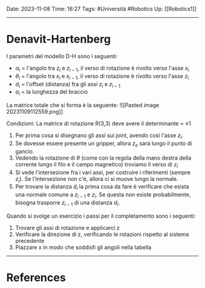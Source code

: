 Date: 2023-11-08
Time: 16:27
Tags: #Università #Robotics
Up: [[Robotics1]]

---
# Denavit-Hartenberg

I parametri del modello D-H sono i seguenti:
- $\alpha_i$ = l'angolo tra $z_i$ e $z_{i-1}$, il verso di rotazione è rivolto verso l'asse $x_i$
- $\theta_i$ = l'angolo tra $x_i$ e $x_{i-1}$, il verso di rotazione è rivolto verso l'asse $z_i$ 
- $d_i$ = l'offset (distanza) fra gli assi $z_i$ e $z_{i-1}$
- $a_i$ = la lunghezza del braccio

La matrice totale che si forma è la seguente:
![[Pasted image 20231109112559.png]]


Condizioni:
La matrice di rotazione R(3,3) deve avere il determinante = $\pm 1$

1. Per prima cosa si disegnano gli assi sui joint, avendo così l'asse $z_i$.
2. Se dovesse essere presente un gripper, allora $z_e$ sarà lungo il punto di gancio.
3. Vedendo la rotazione di $\theta$ (come con la regola della mano destra della corrente lungo il filo e il campo magnetico) troviamo il verso di $z_i$
4. Si vede l'intersezione fra i vari assi, per costruire i riferimenti (sempre $z_i$). Se l'intersezione non c'é, allora ci si muove lungo la normale.
5. Per trovare la distanza $d_i$ la prima cosa da fare è verificare che esista una normale comune a $z_{i-1}$ e $z_i$. Se questa non esiste probabilmente, bisogna trasporre $z_{i-1}$ di una distanza $d_i$.

Quando si svolge un esercizio i passi per il completamento sono i seguenti:
1. Trovare gli assi di rotazione e applicarci z
2. Verificare la direzione di z, verificando le rotazioni rispetto al sistema precedente
3. Piazzare x in modo che soddisfi gli angoli nella tabella


---
# References
